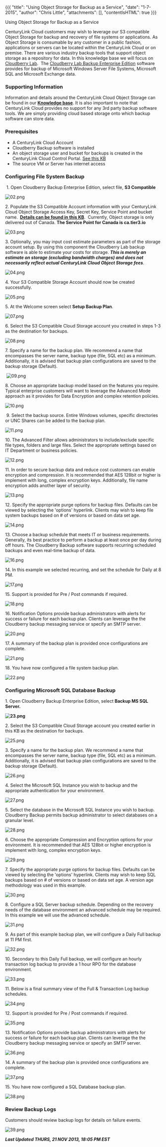 {{{
  "title": "Using Object Storage for Backup as a Service",
  "date": "1-7-2015",
  "author": "Chris Little",
  "attachments": [],
  "contentIsHTML": true
}}}

Using Object Storage for Backup as a Service
<p>CenturyLink Cloud customers may wish to leverage our S3 compatible Object Storage for backup and recovery of file systems or applications. As Object Storage is consumable by any customer in a public fashion, applications or servers can be located
  within the CenturyLink Cloud or on premise. There are various industry backup tools that support object storage as a repository for data. In this knowledge base we will focus on <a href="http://www.cloudberrylab.com/" target="_blank">Cloudberry Lab</a>.
  &nbsp;The <a href="http://www.cloudberrylab.com/amazon-s3-enterprise-backup.aspx" target="_blank">Cloudberry Lab Backup Enterprise Edition</a> software provides for backup of Microsoft Windows Server File Systems, Microsoft SQL and Microsoft Exchange
  data.</p>
<h3>Supporting Information</h3>
<p>Information and details around the CenturyLink Cloud Object Storage can be found in our <a href="https://t3n.zendesk.com/forums/20789095-Object-Storage" target="_blank"><strong>Knowledge base</strong></a>. It is also important to note that CenturyLink
  Cloud provides no support for any 3rd party backup software tools. We are simply providing cloud based storage onto which backup software can store data. </p>
<h3>Prerequisites</h3>
<ul>
  <li>A CenturyLink Cloud Account</li>
  <li>Cloudberry Backup software is installed</li>
  <li>An object storage user and bucket for backups is created in the CenturyLink Cloud Control Portal. <a href="https://t3n.zendesk.com/entries/21648384-Using-Object-Storage-from-the-Control-Portal" target="_blank">See this KB</a>
  </li>
  <li>The source VM or Server has internet access</li>
</ul>
<h3>Configuring File System Backup</h3>
<p>&nbsp;1. Open Cloudberry Backup Enterprise Edition, select file, <strong>S3 Compatible</strong>
</p>
<p><img src="https://t3n.zendesk.com/attachments/token/cvqc4wrmr9fq7wx/?name=02.png" alt="02.png" />
</p>
<p>2. Populate the S3 Compatible Account information with your CenturyLink Cloud Object Storage Access Key, Secret Key, Service Point and bucket name. <strong>&nbsp;<a href="https://t3n.zendesk.com/entries/21648384-Using-Object-Storage-from-the-Control-Portal" target="_blank">Details can be found in this KB</a></strong>.
  &nbsp;Currently, Object storage is only delivered out of Canada. <strong>The Service Point for Canada is ca.tier3.io</strong>
</p>
<p><img src="https://t3n.zendesk.com/attachments/token/l14ygwoyqczxsrz/?name=03.png" alt="03.png" />
</p>
<p>3. Optionally, you may input cost estimate parameters as part of the storage account setup. By using this component the Cloudberry Lab backup software is able to estimate your costs for storage. <em><strong>This is merely an estimate on storage (excluding bandwidth charges) and does not necessarily reflect actual CenturyLink Cloud Object Storage fees</strong></em>.</p>
<p><img src="https://t3n.zendesk.com/attachments/token/zmjojgg5gsxcrri/?name=04.png" alt="04.png" />
</p>
<p>4. Your S3 Compatible Storage Account should now be created successfully.</p>
<p><img src="https://t3n.zendesk.com/attachments/token/mrknospqnhscwrm/?name=05.png" alt="05.png" />
</p>
<p>5. At the Welcome screen select <strong>Setup Backup Plan</strong>.</p>
<p><img src="https://t3n.zendesk.com/attachments/token/x9d66p7pakhslnd/?name=07.png" alt="07.png" />
</p>
<p>6. Select the S3 Compatible Cloud Storage account you created in steps 1-3 as the destination for backups. </p>
<p><img src="https://t3n.zendesk.com/attachments/token/uufla2ysxuvntqv/?name=08.png" alt="08.png" />
</p>
<p>7. Specify a name for the backup plan. We recommend a name that encompasses the server name, backup type (file, SQL etc) as a minimum. Additionally, it is advised that backup plan configurations are saved to the backup storage (Default).</p>
<p>&nbsp;<img src="https://t3n.zendesk.com/attachments/token/nmkkb8q0vhdhaho/?name=09.png" alt="09.png" />
</p>
<p>8. Choose an appropriate backup model based on the features you require. Typical enterprise customers will want to leverage the Advanced Mode approach as it provides for Data Encryption and complex retention policies. </p>
<p><img src="https://t3n.zendesk.com/attachments/token/pjmigw5sjzlkt1d/?name=10.png" alt="10.png" />
</p>
<p>&nbsp;9. Select the backup source. Entire Windows volumes, specific directories or UNC Shares can be added to the backup plan.</p>
<p><img src="https://t3n.zendesk.com/attachments/token/zjjghut7wzss9q3/?name=11.png" alt="11.png" />
</p>
<p>10.  The Advanced Filter allows administrators to include/exclude specific file types, folders and large files. Select the appropriate settings based on IT Department or business policies. </p>
<p><img src="https://t3n.zendesk.com/attachments/token/jetubdi9eksjr5e/?name=12.png" alt="12.png" />
</p>
<p>11. In order to secure backup data and reduce cost customers can enable encryption and compression. It is recommended that AES 128bit or higher is implement with long, complex encryption keys. Additionally, file name encryption adds
  another layer of security. </p>
<p><img src="https://t3n.zendesk.com/attachments/token/76okwjnkgyp1wgm/?name=13.png" alt="13.png" />
</p>
<p>12. Specify the appropriate purge options for backup files. Defaults can be viewed by selecting the 'options' hyperlink. Clients may wish to keep file system backups based on # of versions or based on data set age. </p>
<p><img src="https://t3n.zendesk.com/attachments/token/jz76gmpbwfeiffx/?name=14.png" alt="14.png" />
</p>
<p>13. Choose a backup schedule that meets IT or business requirements. Generally, its best practice to perform a backup at least once per day during off hours. The Cloudberry Backup software supports recurring scheduled backups and even
  real-time backup of data. </p>
<p><img src="https://t3n.zendesk.com/attachments/token/u5svghneoojc74l/?name=16.png" alt="16.png" />
</p>
<p>14. In this example we selected recurring, and set the schedule for Daily at 8 PM. </p>
<p><img src="https://t3n.zendesk.com/attachments/token/d11ye5l3h3gcrhe/?name=17.png" alt="17.png" />
</p>
<p>15. Support is provided for Pre / Post commands if required.</p>
<p><img src="https://t3n.zendesk.com/attachments/token/qhyou8jexzqffmc/?name=18.png" alt="18.png" />
</p>
<p>16. Notification Options provide backup administrators with alerts for success or failure for each backup plan. Clients can leverage the the Cloudberry backup messaging service or specify an SMTP server. </p>
<p><img src="https://t3n.zendesk.com/attachments/token/f7cw5gorcex9vo7/?name=20.png" alt="20.png" />
</p>
<p>17. A summary of the backup plan is provided once configurations are complete. </p>
<p><img src="https://t3n.zendesk.com/attachments/token/3rsdqdqsi53oxtu/?name=21.png" alt="21.png" />
</p>
<p>18. You have now configured a file system backup plan. </p>
<p><img src="https://t3n.zendesk.com/attachments/token/2dn9rc2n34nfmpo/?name=22.png" alt="22.png" />
</p>
<h3>Configuring Microsoft SQL Database Backup</h3>
<p>1. Open Cloudberry Backup Enterprise Edition, select <strong>Backup MS SQL Server.</strong>
</p>
<p><strong><img src="https://t3n.zendesk.com/attachments/token/0cfxjsantz6iomv/?name=23.png" alt="23.png" /></strong>
</p>
<p>2. Select the S3 Compatible Cloud Storage account you created earlier in this KB as the destination for backups.</p>
<p><img src="https://t3n.zendesk.com/attachments/token/lfqh80uj6mt9azs/?name=25.png" alt="25.png" />
</p>
<p>3. Specify a name for the backup plan. We recommend a name that encompasses the server name, backup type (file, SQL etc) as a minimum. Additionally, it is advised that backup plan configurations are saved to the backup storage (Default).</p>
<p><img src="https://t3n.zendesk.com/attachments/token/8tevcdakqzwrvsz/?name=26.png" alt="26.png" />
</p>
<p>4. Select the Microsoft SQL Instance you wish to backup and the appropriate authentication for your environment. </p>
<p><img src="https://t3n.zendesk.com/attachments/token/txqjzjmmmalt0xd/?name=27.png" alt="27.png" />
</p>
<p>5. Select the database in the Microsoft SQL Instance you wish to backup. Cloudberry Backup permits backup administrator to select databases on a granular level. </p>
<p><img src="https://t3n.zendesk.com/attachments/token/bvubhknmyspm4fv/?name=28.png" alt="28.png" />
</p>
<p>6. Choose the appropriate Compression and Encryption options for your environment. It is recommended that AES 128bit or higher encryption is implement with long, complex encryption keys.</p>
<p><img src="https://t3n.zendesk.com/attachments/token/yvip64llazght7o/?name=29.png" alt="29.png" />
</p>
<p>7. Specify the appropriate purge options for backup files. Defaults can be viewed by selecting the 'options' hyperlink. Clients may wish to keep SQL backups based on # of versions or based on data set age. A version age methodology
  was used in this example. </p>
<p><img src="https://t3n.zendesk.com/attachments/token/nd816zhvolfb9cs/?name=30.png" alt="30.png" />
</p>
<p>8. Configure a SQL Server backup schedule. Depending on the recovery needs of the database environment an advanced schedule may be required. In this example we will use the advanced schedule.</p>
<p><img src="https://t3n.zendesk.com/attachments/token/zsdi71int0zc7wg/?name=31.png" alt="31.png" />
</p>
<p>9. As part of this example backup plan, we will configure a Daily Full backup at 11 PM first. </p>
<p><img src="https://t3n.zendesk.com/attachments/token/ims4kmtlvqbi2wr/?name=32.png" alt="32.png" />
</p>
<p>10. Secondary to this Daily Full backup, we will configure an hourly transaction log backup to provide a 1 hour RPO for the database environment. </p>
<p><img src="https://t3n.zendesk.com/attachments/token/xt7qrvdhb1zv75f/?name=33.png" alt="33.png" />
</p>
<p>11. Below is a final summary view of the Full &amp; Transaction Log backup schedules.</p>
<p><img src="https://t3n.zendesk.com/attachments/token/k8pzeit6msdim5m/?name=34.png" alt="34.png" />
</p>
<p>12. Support is provided for Pre / Post commands if required.</p>
<p><img src="https://t3n.zendesk.com/attachments/token/rh75aewwmpqjr3x/?name=35.png" alt="35.png" />
</p>
<p>13. Notification Options provide backup administrators with alerts for success or failure for each backup plan. Clients can leverage the the Cloudberry backup messaging service or specify an SMTP server.</p>
<p><img src="https://t3n.zendesk.com/attachments/token/nggzojenjg1i8yo/?name=36.png" alt="36.png" />
</p>
<p>14. A summary of the backup plan is provided once configurations are complete.</p>
<p><img src="https://t3n.zendesk.com/attachments/token/ych4xu9tcdmsaq8/?name=37.png" alt="37.png" />
</p>
<p>15. You have now configured a SQL Database backup plan.</p>
<p><img src="https://t3n.zendesk.com/attachments/token/fuhdv2coyzbnmur/?name=38.png" alt="38.png" />
</p>
<h3>Review Backup Logs</h3>
<p>Customers should review backup logs for details on failure events. </p>
<p><img src="https://t3n.zendesk.com/attachments/token/cidzwqnx1w4upss/?name=39.png" alt="39.png" />
</p>


<p><em><strong>Last Updated THURS, 21 NOV 2013, 18:05 PM EST</strong></em>
</p>